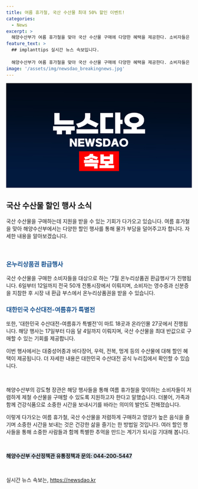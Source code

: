```yaml
---
title: 여름 휴가철, 국산 수산물 최대 50% 할인 이벤트!
categories:
  - News
excerpt: >
  해양수산부가 여름 휴가철을 맞아 국산 수산물 구매에 다양한 혜택을 제공한다. 소비자들은 전국 50개 전통시장에서 영수증과 신분증을 통해 최대 2만 원까지 온누리상품권을 받을 수 있으며, 마트와 온라인몰에서는 대한민국 수산대전-여름휴가 특별전을 통해 최대 50% 할인 혜택을 누릴 수 있다. 해수부는 이같은 행사를 통해 가족과 함께 건강식품인 국산 수산물을 저렴하게 즐길 것을 권장하고 있다. (출처: 정책브리핑 www.korea.kr)
feature_text: >
  ## implanttips 실시간 뉴스 속보입니다.

  해양수산부가 여름 휴가철을 맞아 국산 수산물 구매에 다양한 혜택을 제공한다. 소비자들은 전국 50개 전통시장에서 영수증과 신분증을 통해 최대 2만 원까지 온누리상품권을 받을 수 있으며, 마트와 온라인몰에서는 대한민국 수산대전-여름휴가 특별전을 통해 최대 50% 할인 혜택을 누릴 수 있다. 해수부는 이같은 행사를 통해 가족과 함께 건강식품인 국산 수산물을 저렴하게 즐길 것을 권장하고 있다. (출처: 정책브리핑 www.korea.kr)
image: '/assets/img/newsdao_breakingnews.jpg'
---
```


<p><img src="/assets/img/newsdao_breakingnews.jpg" alt="implanttips 속보" /></p>

<h2 data-ke-size="size26">국산 수산물 할인 행사 소식</h2>

<p>국산 수산물을 구매하는데 지원을 받을 수 있는 기회가 다가오고 있습니다. 여름 휴가철을 맞아 해양수산부에서는 다양한 할인 행사를 통해 물가 부담을 덜어주고자 합니다. 자세한 내용을 알아보겠습니다.</p>

<p data-ke-size="size16">&nbsp;</p>

<h3><b><span style="color: #1a5490;">온누리상품권 환급행사</span></b></h3>

<p>국산 수산물을 구매한 소비자들을 대상으로 하는 '7월 온누리상품권 환급행사'가 진행됩니다. 6일부터 12일까지 전국 50개 전통시장에서 이뤄지며, 소비자는 영수증과 신분증을 지참한 후 시장 내 환급 부스에서 온누리상품권을 받을 수 있습니다.</p>

<h3><b><span style="color: #1a5490;">대한민국 수산대전-여름휴가 특별전</span></b></h3>

<p>또한, '대한민국 수산대전-여름휴가 특별전'이 마트 18곳과 온라인몰 27곳에서 진행됩니다. 해당 행사는 17일부터 다음 달 4일까지 이뤄지며, 국산 수산물을 최대 반값으로 구매할 수 있는 기회를 제공합니다.</p>

<p>이번 행사에서는 대중성어종과 바다장어, 우럭, 전복, 멍게 등의 수산물에 대해 할인 혜택이 제공됩니다. 더 자세한 내용은 대한민국 수산대전 공식 누리집에서 확인할 수 있습니다.</p>

<p data-ke-size="size16">&nbsp;</p>

<p>해양수산부의 강도형 장관은 해당 행사들을 통해 여름 휴가철을 맞이하는 소비자들이 저렴하게 제철 수산물을 구매할 수 있도록 지원하고자 한다고 말했습니다. 더불어, 가족과 함께 건강식품으로 소중한 시간을 보내시기를 바라는 의미의 발언도 전해졌습니다.</p>

<p>이렇게 다가오는 여름 휴가철, 국산 수산물을 저렴하게 구매하고 영양가 높은 음식을 즐기며 소중한 시간을 보내는 것은 건강한 삶을 즐기는 한 방법일 것입니다. 여러 할인 행사들을 통해 소중한 사람들과 함께 특별한 추억을 만드는 계기가 되시길 기대해 봅니다.</p>

<p data-ke-size="size16">&nbsp;</p>

<p><b><span style="background-color: #21538527;">해양수산부 수산정책관 유통정책과 문의: 044-200-5447</span></b></p>

<p data-ke-size="size16">&nbsp;</p>
실시간 뉴스 속보는, <a href="https://newsdao.kr" rel="dofollow">https://newsdao.kr</a>


